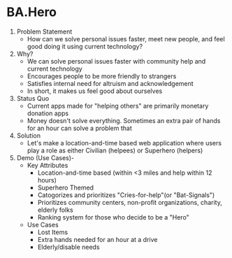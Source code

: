 # BA.Hero

1. Problem Statement
   - How can we solve personal issues faster, meet new people, and feel good doing it using current technology? 
2. Why?
   - We can solve personal issues faster with community help and current technology
   - Encourages people to be more friendly to strangers
   - Satisfies internal need for altruism and acknowledgement
   - In short, it makes us feel good about ourselves
3. Status Quo
   - Current apps made for "helping others" are primarily monetary donation apps
   - Money doesn't solve everything. Sometimes an extra pair of hands for an hour can solve a problem that 
4. Solution
   - Let's make a location-and-time based web application where users play a role as either Civilian (helpees) or Superhero (helpers)
5. Demo (Use Cases)-
   - Key Attributes
     - Location-and-time based (within <3 miles and help within 12 hours)
     - Superhero Themed
     - Catogorizes and prioritizes "Cries-for-help"(or "Bat-Signals")
     - Prioritizes community centers, non-profit organizations, charity, elderly folks
     - Ranking system for those who decide to be a "Hero"
   - Use Cases
     - Lost Items
     - Extra hands needed for an hour at a drive
     - Elderly/disable needs